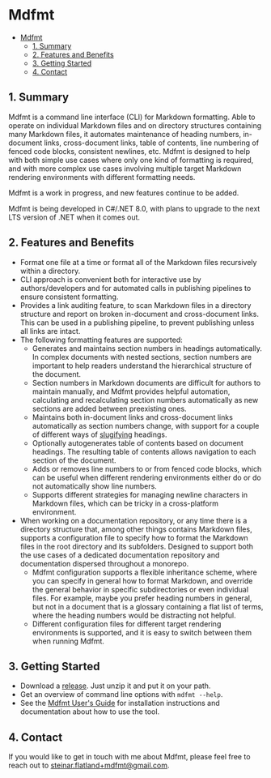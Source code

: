 # Mdfmt

<!--BEGIN_TOC-->
- [Mdfmt](#mdfmt)
  - [1. Summary](#1-summary)
  - [2. Features and Benefits](#2-features-and-benefits)
  - [3. Getting Started](#3-getting-started)
  - [4. Contact](#4-contact)
<!--END_TOC-->

## 1. Summary

Mdfmt is a command line interface (CLI) for Markdown formatting.  Able to operate on individual Markdown files and on directory structures containing many Markdown files, it automates maintenance of heading numbers, in-document links, cross-document links, table of contents, line numbering of fenced code blocks, consistent newlines, etc.  Mdfmt is designed to help with both simple use cases where only one kind of formatting is required, and with more complex use cases involving multiple target Markdown rendering environments with different formatting needs.

Mdfmt is a work in progress, and new features continue to be added.

Mdfmt is being developed in C#/.NET 8.0, with plans to upgrade to the next LTS version of .NET when it comes out.

## 2. Features and Benefits

- Format one file at a time or format all of the Markdown files recursively within a directory.
- CLI approach is convenient both for interactive use by authors/developers and for automated calls in publishing pipelines to ensure consistent formatting.
- Provides a link auditing feature, to scan Markdown files in a directory structure and report on broken in-document and cross-document links.  This can be used in a publishing pipeline, to prevent publishing unless all links are intact.
- The following formatting features are supported:
  - Generates and maintains section numbers in headings automatically.  In complex documents with nested sections, section numbers are important to help readers understand the hierarchical structure of the document.
  - Section numbers in Markdown documents are difficult for authors to maintain manually, and Mdfmt provides helpful automation, calculating and recalculating section numbers automatically as new sections are added between preexisting ones.
  - Maintains both in-document links and cross-document links automatically as section numbers change, with support for a couple of different ways of [slugifying](./docs/user/Glossary.md#slugification) headings.
  - Optionally autogenerates table of contents based on document headings.  The resulting table of contents allows navigation to each section of the document.
  - Adds or removes line numbers to or from fenced code blocks, which can be useful when different rendering environments either do or do not automatically show line numbers.
  - Supports different strategies for managing newline characters in Markdown files, which can be tricky in a cross-platform environment.
- When working on a documentation repository, or any time there is a directory structure that, among other things contains Markdown files, supports a configuration file to specify how to format the Markdown files in the root directory and its subfolders.  Designed to support both the use cases of a dedicated documentation repository and documentation dispersed throughout a monorepo.
  - Mdfmt configuration supports a flexible inheritance scheme, where you can specify in general how to format Markdown, and override the general behavior in specific subdirectories or even individual files.  For example, maybe you prefer heading numbers in general, but not in a document that is a glossary containing a flat list of terms, where the heading numbers would be distracting not helpful.
  - Different configuration files for different target rendering environments is supported, and it is easy to switch between them when running Mdfmt.

## 3. Getting Started

- Download a [release](https://github.com/steinar-flatland/mdfmt/releases).  Just unzip it and put it on your path.
- Get an overview of command line options with `mdfmt --help`.
- See the [Mdfmt User's Guide](./docs/user/Mdfmt-Users-Guide.md) for installation instructions and documentation about how to use the tool.

## 4. Contact

If you would like to get in touch with me about Mdfmt, please feel free to reach out to <steinar.flatland+mdfmt@gmail.com>.
